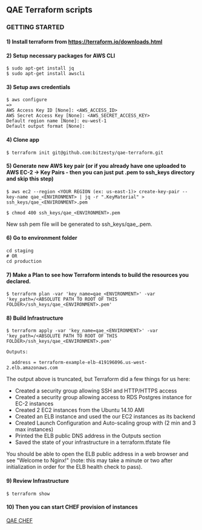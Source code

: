 ## QAE Terraform scripts

### GETTING STARTED

#### 1) Install terraform from https://terraform.io/downloads.html

#### 2) Setup necessary packages for AWS CLI
```
$ sudo apt-get install jq
$ sudo apt-get install awscli
```

#### 3) Setup aws credentials
```
$ aws configure
=>
AWS Access Key ID [None]: <AWS_ACCESS_ID>
AWS Secret Access Key [None]: <AWS_SECRET_ACCESS_KEY>
Default region name [None]: eu-west-1
Default output format [None]:
```

#### 4) Clone app
```
$ terraform init git@github.com:bitzesty/qae-terraform.git
```

#### 5) Generate new AWS key pair (or if you already have one uploaded to AWS EC-2 -> Key Pairs - then you can just put .pem to ssh_keys directory and skip this step)

```
$ aws ec2 --region <YOUR REGION (ex: us-east-1)> create-key-pair --key-name qae_<ENVIRONMENT> | jq -r ".KeyMaterial" > ssh_keys/qae_<ENVIRONMENT>.pem

$ chmod 400 ssh_keys/qae_<ENVIRONMENT>.pem
```
New ssh pem file will be generated to ssh_keys/qae_<ENVIRONMENT>.pem.

#### 6) Go to environment folder

```
cd staging
# OR
cd production
```

#### 7) Make a Plan to see how Terraform intends to build the resources you declared.

```
$ terraform plan -var 'key_name=qae_<ENVIRONMENT>' -var 'key_path=/<ABSOLUTE PATH TO ROOT OF THIS FOLDER>/ssh_keys/qae_<ENVIRONMENT>.pem'
```

#### 8) Build Infrastructure

```
$ terraform apply -var 'key_name=qae_<ENVIRONMENT>' -var 'key_path=/<ABSOLUTE PATH TO ROOT OF THIS FOLDER>/ssh_keys/qae_<ENVIRONMENT>.pem'
```

```
Outputs:

  address = terraform-example-elb-419196096.us-west-2.elb.amazonaws.com
```

The output above is truncated, but Terraform did a few things for us here:

- Created a security group allowing SSH and HTTP/HTTPS access
- Created a security group allowing access to RDS Postgres instance for EC-2 instances
- Created 2 EC2 instances from the Ubuntu 14.10 AMI
- Created an ELB instance and used the our EC2 instances as its backend
- Created Launch Configuration and Auto-scaling group with (2 min and 3 max instances)
- Printed the ELB public DNS address in the Outputs section
- Saved the state of your infrastructure in a terraform.tfstate file

You should be able to open the ELB public address in a web browser and see "Welcome to Nginx!" (note: this may take a minute or two after initialization in order for the ELB health check to pass).

#### 9) Review Infrastructure
```
$ terraform show
```

#### 10) Then you can start CHEF provision of instances

[QAE CHEF](https://github.com/bitzesty/qae-chef)
